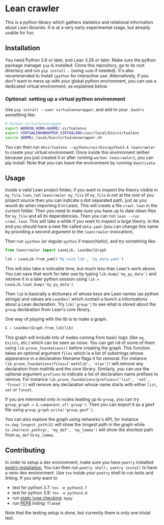 # Lean crawler

This is a python library which gathers statistics and relational information
about Lean libraries. It is at a very early experimental stage, 
but already usable for fun.

## Installation

You need Python 3.6 or later, and Lean 3.26 or later. Make sure the python package
manager `pip` is installed.  Clone this repository, go to its root directory
and run `pip install .` (using `sudo` if needed). It's also recommended to
install `ipython` for interactive use. Alternatively, if you don't want to mess
up with your global python environment, you can use a dedicated virtual
environment, as explained below.

### Optional: setting up a virtual python environment
Use `pip install --user virtualenvwrapper`, and add to your `.bashrc` something like:
```bash
# Python virtualenvwrapper
export WORKON_HOME=$HOME/.virtualenvs
export VIRTUALENVWRAPPER_VIRTUALENV=/usr/local/bin/virtualenv
source $HOME/.local/bin/virtualenvwrapper.sh
```
You can then run `mkvirtualenv --python=/usr/bin/python3.6 leancrawler` to
create your virtual environment. Once inside this environment (either because
you just created it or after running `workon leancrawler`), you can pip
install. Note that you can leave the environment by running `deactivate`.


## Usage

Inside a valid Lean project folder, if you want to inspect the theory
visible in `my_file.lean`, run `leancrawler my_file` (if `my_file` is not at
the root of you project source then you can indicate a dot separated path, just
as you would do when importing it in Lean). This will
create a file `crawl.lean` in the current folder. Then you need to make sure
you have up to date olean files for `my_file` and all its dependencies.
Then you can run `lean --run crawl.lean`.
This will take a while if you want to inspect a large theory. In the end you
should have a new file called `data.yaml` (you can change this name by providing a
second argument to the `leancrawler` invocation).

Then run `ipython` (or regular `python` if masochistic), and try something like:

```python
from leancrawler import LeanLib, LeanDeclGraph

lib = LeanLib.from_yaml('My nice lib', 'my_data.yaml')
```

This will also take a noticable time, but much less than Lean's work
above. You can save that work for later use by typing
`lib.dump('my_py_data')` and retrieve it in a later python session using
`lib = LeanLib.load_dump('my_py_data')`.

Then `lib` is basically a dictionary of whose keys are Lean names (as
python strings) and values are `LeanDecl` which contain a bunch a
informations about a Lean declaration. Try `lib['group']` to see what is
stored about the `group` declaration from Lean's core library.

One way of playing with the lib is to make a graph.

```python
G = LeanDeclGraph.from_lib(lib)
```

This graph will include lots of nodes coming from basic logic (like
`eq`, `Exists`, etc.) which can be seen as noise. You can get rid of
some of them using `lib.prune_foundations()` before creating the graph.
This function takes an optional argument `files` which is a list of substrings
whose appearance in a declaration filename flags it for removal.
For instance `lib.prune_foundations(files=['mathlib', 'elan'])` will remove
any declaration from mathlib and the core library.
Similarly, you can use the optional argument `prefixes` to indicate a list
of declaration name prefixes to remove.
For instance `lib.prune_foundations(prefixes=['list', 'set', 'finset'])` will remove
any declaration whose name starts with either `list`, `set` or `finset`.

If you are interested only in nodes leading up to `group`, you can try
`group_graph = G.component_of('group')`. Then you can export it as a
gexf file using `group_graph.write('group.gexf')`.


You can also explore the graph using networkx's API, for instance 
`nx.dag_longest_path(G)` will show the longest path in the graph
while `nx.shortest_path(gr, 'my_def', 'my_lemma')` will show the shortest
path from `my_def` to `my_lemma`.

## Contributing

In order to setup a dev environment,
make sure you have `poetry` installed: [poetry installation](https://python-poetry.org/docs/master/#installing-with-the-official-installer),
You can then run `poetry shell; poetry install` to have a venv dev environment.
Use `tox` inside your `poetry` shell to run tests and linting. If you only want to
* test for python 3.7: `tox -e python3.7`
* test for python 3.8: `tox -e python3.8`
* run [static type checking](http://mypy-lang.org/): `mypy`
* run [PEP8](https://www.python.org/dev/peps/pep-0008/) linting: `flake8`

Note that the testing setup is done, but currently there is only one trivial test.
